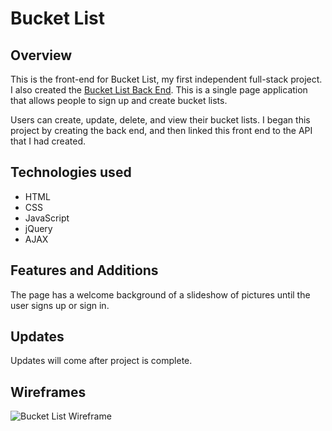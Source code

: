 # Bucket List 

## Overview
This is the front-end for Bucket List, my first independent full-stack project. I also created the [Bucket List Back End](https://github.com/ashratigan/bucket-list-api "Bucket List Back End"). This is a single page application that allows people to sign up and create bucket lists. 

Users can create, update, delete, and view their bucket lists. I began this project by creating the back end, and then linked this front end to the API that I had created. 

## Technologies used
- HTML
- CSS
- JavaScript
- jQuery
- AJAX

## Features and Additions
The page has a welcome background of a slideshow of pictures until the user signs up or sign in.

## Updates
Updates will come after project is complete.

## Wireframes
![Bucket List Wireframe](https://i.imgur.com/A2hi7hy.jpg)

